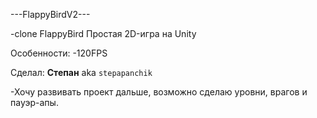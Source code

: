 ---FlappyBirdV2---

-clone FlappyBird Простая 2D-игра на Unity

Особенности:
-120FPS

Сделал:
**Степан** aka `stepapanchik`


-Хочу развивать проект дальше, возможно сделаю уровни, врагов и пауэр-апы.
